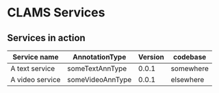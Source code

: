 # CLAMS Services

## Services in action 

| Service name | AnnotationType | Version | codebase | 
| ------------ | -------------- | ------- | -------- | 
| A text service | someTextAnnType | 0.0.1 | somewhere | 
| A video service | someVideoAnnType | 0.0.1 | elsewhere | 

